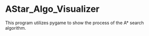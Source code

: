 # AStar_Algo_Visualizer
This program utilizes pygame to show the process of the A* search algorithm.
